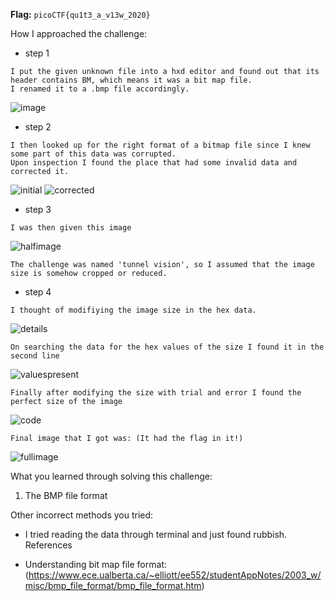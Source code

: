 **Flag:** `picoCTF{qu1t3_a_v13w_2020}`

How I approached the challenge:

- step 1

```
I put the given unknown file into a hxd editor and found out that its header contains BM, which means it was a bit map file.
I renamed it to a .bmp file accordingly.
```
![image](https://github.com/user-attachments/assets/e74561bf-6b96-4b65-9c32-6d0e9de45a3e)

- step 2

```
I then looked up for the right format of a bitmap file since I knew some part of this data was corrupted.
Upon inspection I found the place that had some invalid data and corrected it.
```
![initial](https://github.com/user-attachments/assets/da55bafa-284d-45f3-bc42-294ca2b2b981)
![corrected](https://github.com/user-attachments/assets/18333029-977b-484b-b82a-9c9c6af4266d)

- step 3

```
I was then given this image
```
![halfimage](https://github.com/user-attachments/assets/5db47363-460a-4bd3-9c70-89d05ea9f706)
```
The challenge was named 'tunnel vision', so I assumed that the image size is somehow cropped or reduced.
```

- step 4

```
I thought of modifiying the image size in the hex data.
```
![details](https://github.com/user-attachments/assets/02a968c0-22c5-47a1-bafd-bc0aea482161)
```
On searching the data for the hex values of the size I found it in the second line
```
![valuespresent](https://github.com/user-attachments/assets/baa76986-a866-49c7-95c2-32add5fe488c)
```
Finally after modifying the size with trial and error I found the perfect size of the image
```
![code](https://github.com/user-attachments/assets/fd319859-4785-4f8a-83d6-74a64af355b8)
```
Final image that I got was: (It had the flag in it!)
```
![fullimage](https://github.com/user-attachments/assets/9fc7437f-4a71-4248-b2af-de6c56b4d712)

What you learned through solving this challenge:

1. The BMP file format

Other incorrect methods you tried:

- I tried reading the data through terminal and just found rubbish.
References

- Understanding bit map file format: (https://www.ece.ualberta.ca/~elliott/ee552/studentAppNotes/2003_w/misc/bmp_file_format/bmp_file_format.htm)

